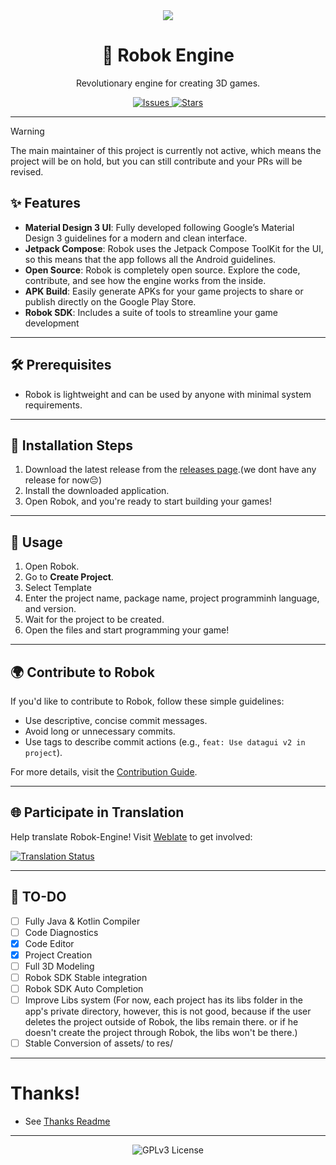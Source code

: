 <div align="center">
  <img src="https://images.weserv.nl/?url=avatars.githubusercontent.com/robok-engine?v=4&h=120&w=120&fit=cover&mask=circle&maxage=8d"/>
  
  
  <h1>🚀 Robok Engine</h1>
  <p>Revolutionary engine for creating 3D games.</p>
  <a href="https://github.com/Robok-Engine/Robok-Engine/issues">
    <img src="https://m3-markdown-badges.vercel.app/issues/1/2/Robok-Engine/Robok-Engine" alt="Issues">
  </a>
  <a href="https://github.com/robok-/Robok-Engine/stargazers">
    <img src="https://m3-markdown-badges.vercel.app/stars/1/2/Robok-Engine/Robok-Engine" alt="Stars">
  </a>
</div>

---

> [!WARNING]
> The main maintainer of this project is currently not active, which means the project will be on hold, but you can still contribute and your PRs will be revised.

## ✨ Features

- **Material Design 3 UI**: Fully developed following Google’s Material Design 3 guidelines for a modern and clean interface.
- **Jetpack Compose**: Robok uses the Jetpack Compose ToolKit for the UI, so this means that the app follows all the Android guidelines.
- **Open Source**: Robok is completely open source. Explore the code, contribute, and see how the engine works from the inside.
- **APK Build**: Easily generate APKs for your game projects to share or publish directly on the Google Play Store.
- **Robok SDK**: Includes a suite of tools to streamline your game development

---

## 🛠️ Prerequisites

- Robok is lightweight and can be used by anyone with minimal system requirements.

---

## 🔧 Installation Steps

1. Download the latest release from the [releases page](https://github.com/Robok-Engine/Robok-Engine/releases).(we dont have any release for now😔)
2. Install the downloaded application.
3. Open Robok, and you're ready to start building your games!

---

## 🚀 Usage

1. Open Robok.
2. Go to **Create Project**.
3. Select Template
4. Enter the project name, package name, project programminh language, and version.
5. Wait for the project to be created.
6. Open the files and start programming your game!

---

## 🌍 Contribute to Robok

If you'd like to contribute to Robok, follow these simple guidelines:

- Use descriptive, concise commit messages.
- Avoid long or unnecessary commits.
- Use tags to describe commit actions (e.g., `feat: Use datagui v2 in project`).

For more details, visit the [Contribution Guide](https://github.com/Robok-Engine/Robok-Engine/tree/dev/docs/CONTRIBUTION.md).

---

## 🌐 Participate in Translation

Help translate Robok-Engine! Visit [Weblate](https://hosted.weblate.org/engage/robok-engine/) to get involved:

<a href="https://hosted.weblate.org/engage/robok-engine/">
    <img src="https://hosted.weblate.org/widgets/robok-engine/-/multi-auto.svg" alt="Translation Status">
</a>

---

## 📝 TO-DO

- [ ] Fully Java & Kotlin Compiler
- [ ] Code Diagnostics
- [X] Code Editor
- [X] Project Creation
- [ ] Full 3D Modeling
- [ ] Robok SDK Stable integration
- [ ] Robok SDK Auto Completion
- [ ] Improve Libs system (For now, each project has its libs folder in the app's private directory, however, this is not good, because if the user deletes the project outside of Robok, the libs remain there. or if he doesn't create the project through Robok, the libs won't be there.)
- [ ] Stable Conversion of assets/ to res/

---

# Thanks!
- See [Thanks Readme](https://github.com/Robok-Engine/Robok-Engine/tree/dev/THANKS.md)

---

<div align="center">
  <img src="https://ziadoua.github.io/m3-Markdown-Badges/badges/LicenceGPLv3/licencegplv32.svg" alt="GPLv3 License">
</div>

